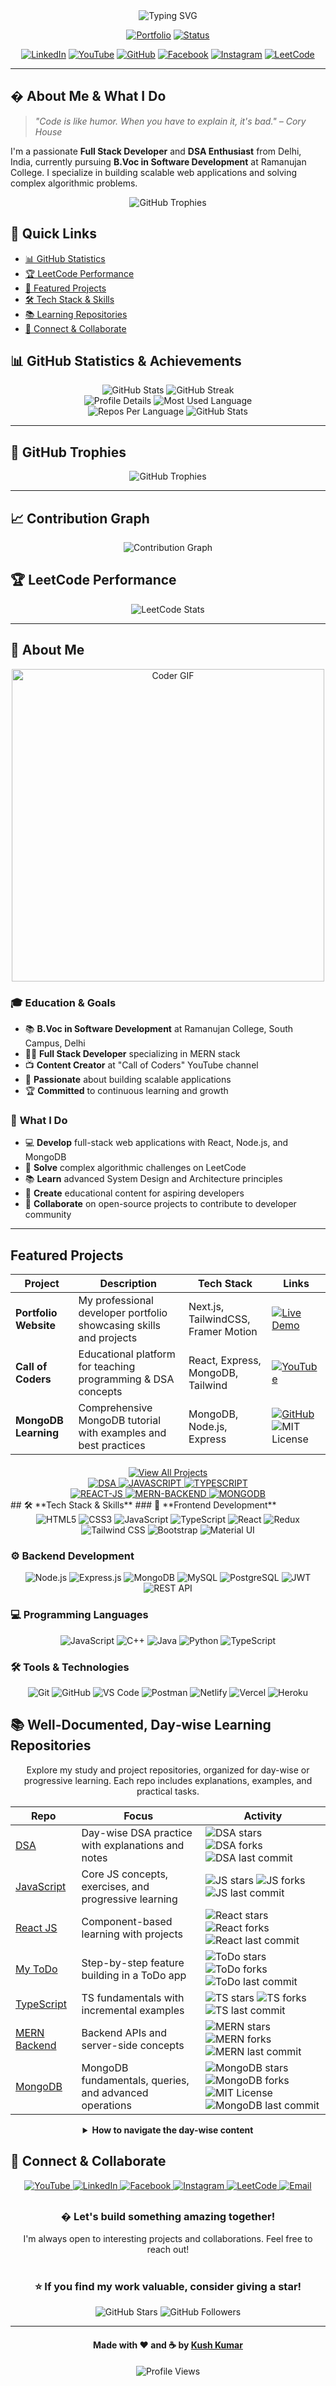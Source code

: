 <div align="center">
  <img src="https://readme-typing-svg.herokuapp.com?font=Montserrat&weight=600&size=32&pause=1000&color=61DAFB&center=true&vCenter=true&width=600&height=70&lines=Hello+World!+I'm+Kush+Kumar;Full+Stack+Developer+%26+DSA+Expert;Crafting+Digital+Experiences;Building+the+Future+with+Code" alt="Typing SVG" />
  
  [![Portfolio](https://img.shields.io/badge/Portfolio-kush--kumar.vercel.app-0A66C2?style=for-the-badge&logo=vercel&logoColor=white)](https://kush-kumar.vercel.app/)
  [![Status](https://img.shields.io/badge/Status-Available_for_Opportunities-2ea44f?style=for-the-badge&logo=mailgun&logoColor=white)](mailto:kushkumarkashyap7280@gmail.com)
</div>

<div align="center">
  <a href="https://www.linkedin.com/in/kush-kumar-b10020302/"><img src="https://img.shields.io/badge/LinkedIn-0A66C2?style=for-the-badge&logo=linkedin&logoColor=white" alt="LinkedIn" /></a>
  <a href="https://www.youtube.com/@callofcoders"><img src="https://img.shields.io/badge/YouTube-FF0000?style=for-the-badge&logo=youtube&logoColor=white" alt="YouTube" /></a>
  <a href="https://github.com/kushkumarkashyap7280"><img src="https://img.shields.io/badge/GitHub-181717?style=for-the-badge&logo=github&logoColor=white" alt="GitHub" /></a>
  <a href="https://www.facebook.com/people/Call-of-Coders/61566491841146/?sk=about"><img src="https://img.shields.io/badge/Facebook-1877F2?style=for-the-badge&logo=facebook&logoColor=white" alt="Facebook" /></a>
  <a href="https://www.instagram.com/callofcoders/"><img src="https://img.shields.io/badge/Instagram-E4405F?style=for-the-badge&logo=instagram&logoColor=white" alt="Instagram" /></a>
  <a href="https://leetcode.com/kushkumarkashyap7280"><img src="https://img.shields.io/badge/LeetCode-FFA116?style=for-the-badge&logo=leetcode&logoColor=white" alt="LeetCode" /></a>
</div>

---

## � **About Me & What I Do**

> _"Code is like humor. When you have to explain it, it's bad." – Cory House_

I'm a passionate **Full Stack Developer** and **DSA Enthusiast** from Delhi, India, currently pursuing **B.Voc in Software Development** at Ramanujan College. I specialize in building scalable web applications and solving complex algorithmic problems.

<div align="center">
  <img src="https://github-profile-trophy.vercel.app/?username=kushkumarkashyap7280&theme=radical&no-frame=true&row=1&column=7&margin-w=15" alt="GitHub Trophies" />
</div>

## 📌 **Quick Links**

- [📊 GitHub Statistics](#-github-statistics)
- [🏆 LeetCode Performance](#-leetcode-performance)
- [🚀 Featured Projects](#-featured-projects)
- [🛠️ Tech Stack & Skills](#️-tech-stack--skills)
- [📚 Learning Repositories](#-learning-repositories)
- [🤝 Connect & Collaborate](#-connect--collaborate)

## 📊 **GitHub Statistics & Achievements**

<div align="center">
  <img src="https://github-readme-stats.vercel.app/api?username=kushkumarkashyap7280&show_icons=true&theme=radical&hide_border=true&include_all_commits=true&count_private=true" alt="GitHub Stats" />
  <img src="https://github-readme-streak-stats.herokuapp.com/?user=kushkumarkashyap7280&theme=radical&hide_border=true" alt="GitHub Streak" />
</div>

<div align="center">
  <img src="https://github-profile-summary-cards.vercel.app/api/cards/profile-details?username=kushkumarkashyap7280&theme=radical" alt="Profile Details" />
  <img src="https://github-profile-summary-cards.vercel.app/api/cards/most-commit-language?username=kushkumarkashyap7280&theme=radical" alt="Most Used Language" />
</div>

<div align="center">
  <img src="https://github-profile-summary-cards.vercel.app/api/cards/repos-per-language?username=kushkumarkashyap7280&theme=radical" alt="Repos Per Language" />
  <img src="https://github-profile-summary-cards.vercel.app/api/cards/stats?username=kushkumarkashyap7280&theme=radical" alt="GitHub Stats" />
</div>

---

## 🏅 **GitHub Trophies**

<div align="center">
  <img src="https://github-profile-trophy.vercel.app/?username=kushkumarkashyap7280&theme=radical&no-frame=true&row=1&column=7" alt="GitHub Trophies" />
</div>

---

## 📈 **Contribution Graph**

<div align="center">
  <img src="https://github-readme-activity-graph.vercel.app/graph?username=kushkumarkashyap7280&theme=react-dark&hide_border=true" alt="Contribution Graph" />
</div>

## 🏆 **LeetCode Performance**

<div align="center">
  <img src="https://leetcard.jacoblin.cool/kushkumarkashyap7280?theme=dark&font=baloo&ext=activity" alt="LeetCode Stats" />
</div>

---

## 🎯 **About Me**

<div align="center">
  <img src="https://media.giphy.com/media/SWoSkN6DxTszqIKEqv/giphy.gif" alt="Coder GIF" width="500">
</div>

### 🎓 **Education & Goals**

- 📚 **B.Voc in Software Development** at Ramanujan College, South Campus, Delhi
- 👨‍💻 **Full Stack Developer** specializing in MERN stack
- 📺 **Content Creator** at "Call of Coders" YouTube channel
- 🚀 **Passionate** about building scalable applications
- 🏆 **Committed** to continuous learning and growth

### 🌟 **What I Do**

- 💻 **Develop** full-stack web applications with React, Node.js, and MongoDB
- 🧠 **Solve** complex algorithmic challenges on LeetCode
- 📚 **Learn** advanced System Design and Architecture principles
- 🎥 **Create** educational content for aspiring developers
- 🤝 **Collaborate** on open-source projects to contribute to developer community

---

## **Featured Projects**

<div align="center">
<table>
<thead>
<tr>
<th>Project</th>
<th>Description</th>
<th>Tech Stack</th>
<th>Links</th>
</tr>
</thead>
<tbody>
<tr>
<td><b>Portfolio Website</b></td>
<td>My professional developer portfolio showcasing skills and projects</td>
<td>Next.js, TailwindCSS, Framer Motion</td>
<td><a href="https://kush-kumar.vercel.app/"><img src="https://img.shields.io/badge/Live_Demo-2ea44f?style=for-the-badge&logo=vercel&logoColor=white" alt="Live Demo" /></a></td>
</tr>
<tr>
<td><b>Call of Coders</b></td>
<td>Educational platform for teaching programming & DSA concepts</td>
<td>React, Express, MongoDB, Tailwind</td>
<td><a href="https://www.youtube.com/@callofcoders"><img src="https://img.shields.io/badge/YouTube-FF0000?style=for-the-badge&logo=youtube&logoColor=white" alt="YouTube" /></a></td>
</tr>
<tr>
<td><b>MongoDB Learning</b></td>
<td>Comprehensive MongoDB tutorial with examples and best practices</td>
<td>MongoDB, Node.js, Express</td>
<td><a href="https://github.com/kushkumarkashyap7280/MONGODB"><img src="https://img.shields.io/badge/GitHub-181717?style=for-the-badge&logo=github&logoColor=white" alt="GitHub" /></a> <img src="https://img.shields.io/badge/License-MIT-blue?style=for-the-badge" alt="MIT License" /></td>
</tr>
</tbody>
</table>

<div style="margin-top: 20px;">
  <a href="https://github.com/kushkumarkashyap7280?tab=repositories"><img src="https://img.shields.io/badge/View_All_Projects-61DAFB?style=for-the-badge&logo=github&logoColor=black" alt="View All Projects" /></a>
</div>
</div>

<div align="center">
  
  <a href="https://github.com/kushkumarkashyap7280/DSA">
    <img src="https://github-readme-stats.vercel.app/api/pin/?username=kushkumarkashyap7280&repo=DSA&theme=radical&hide_border=true" alt="DSA" />
  </a>
  <a href="https://github.com/kushkumarkashyap7280/JAVASCRIPT">
    <img src="https://github-readme-stats.vercel.app/api/pin/?username=kushkumarkashyap7280&repo=JAVASCRIPT&theme=radical&hide_border=true" alt="JAVASCRIPT" />
  </a>
  <a href="https://github.com/kushkumarkashyap7280/TYPESCRIPT">
    <img src="https://github-readme-stats.vercel.app/api/pin/?username=kushkumarkashyap7280&repo=TYPESCRIPT&theme=radical&hide_border=true" alt="TYPESCRIPT" />
  </a>

  <br/>

  <a href="https://github.com/kushkumarkashyap7280/REACT-JS">
    <img src="https://github-readme-stats.vercel.app/api/pin/?username=kushkumarkashyap7280&repo=REACT-JS&theme=radical&hide_border=true" alt="REACT-JS" />
  </a>
  <a href="https://github.com/kushkumarkashyap7280/MERN-BACKEND">
    <img src="https://github-readme-stats.vercel.app/api/pin/?username=kushkumarkashyap7280&repo=MERN-BACKEND&theme=radical&hide_border=true" alt="MERN-BACKEND" />
  </a>
  <a href="https://github.com/kushkumarkashyap7280/MONGODB">
    <img src="https://github-readme-stats.vercel.app/api/pin/?username=kushkumarkashyap7280&repo=MONGODB&theme=radical&hide_border=true" alt="MONGODB" />
  </a>

</div>
## 🛠️ **Tech Stack & Skills**
### 🎨 **Frontend Development**
<div align="center">
  <img src="https://img.shields.io/badge/HTML5-E34F26?style=for-the-badge&logo=html5&logoColor=white" alt="HTML5" />
  <img src="https://img.shields.io/badge/CSS3-1572B6?style=for-the-badge&logo=css3&logoColor=white" alt="CSS3" />
  <img src="https://img.shields.io/badge/JavaScript-F7DF1E?style=for-the-badge&logo=javascript&logoColor=black" alt="JavaScript" />
  <img src="https://img.shields.io/badge/TypeScript-007ACC?style=for-the-badge&logo=typescript&logoColor=white" alt="TypeScript" />
  <img src="https://img.shields.io/badge/React-20232A?style=for-the-badge&logo=react&logoColor=61DAFB" alt="React" />
  <img src="https://img.shields.io/badge/Redux-593D88?style=for-the-badge&logo=redux&logoColor=white" alt="Redux" />
  <img src="https://img.shields.io/badge/Tailwind_CSS-38B2AC?style=for-the-badge&logo=tailwind-css&logoColor=white" alt="Tailwind CSS" />
  <img src="https://img.shields.io/badge/Bootstrap-563D7C?style=for-the-badge&logo=bootstrap&logoColor=white" alt="Bootstrap" />
  <img src="https://img.shields.io/badge/Material--UI-0081CB?style=for-the-badge&logo=material-ui&logoColor=white" alt="Material UI" />
</div>

### ⚙️ **Backend Development**

<div align="center">
  <img src="https://img.shields.io/badge/Node.js-43853D?style=for-the-badge&logo=node.js&logoColor=white" alt="Node.js" />
  <img src="https://img.shields.io/badge/Express.js-404D59?style=for-the-badge&logo=express&logoColor=white" alt="Express.js" />
  <img src="https://img.shields.io/badge/MongoDB-4EA94B?style=for-the-badge&logo=mongodb&logoColor=white" alt="MongoDB" />
  <img src="https://img.shields.io/badge/MySQL-4479A1?style=for-the-badge&logo=mysql&logoColor=white" alt="MySQL" />
  <img src="https://img.shields.io/badge/PostgreSQL-316192?style=for-the-badge&logo=postgresql&logoColor=white" alt="PostgreSQL" />
  <img src="https://img.shields.io/badge/JWT-black?style=for-the-badge&logo=JSON%20web%20tokens" alt="JWT" />
  <img src="https://img.shields.io/badge/REST_API-FF6B6B?style=for-the-badge&logo=rest&logoColor=white" alt="REST API" />
</div>

### 💻 **Programming Languages**

<div align="center">
  <img src="https://img.shields.io/badge/JavaScript-F7DF1E?style=for-the-badge&logo=javascript&logoColor=black" alt="JavaScript" />
  <img src="https://img.shields.io/badge/C%2B%2B-00599C?style=for-the-badge&logo=c%2B%2B&logoColor=white" alt="C++" />
  <img src="https://img.shields.io/badge/Java-ED8B00?style=for-the-badge&logo=openjdk&logoColor=white" alt="Java" />
  <img src="https://img.shields.io/badge/Python-3776AB?style=for-the-badge&logo=python&logoColor=white" alt="Python" />
  <img src="https://img.shields.io/badge/TypeScript-007ACC?style=for-the-badge&logo=typescript&logoColor=white" alt="TypeScript" />
</div>

### 🛠️ **Tools & Technologies**

<div align="center">
  <img src="https://img.shields.io/badge/Git-F05032?style=for-the-badge&logo=git&logoColor=white" alt="Git" />
  <img src="https://img.shields.io/badge/GitHub-100000?style=for-the-badge&logo=github&logoColor=white" alt="GitHub" />
  <img src="https://img.shields.io/badge/VS_Code-007ACC?style=for-the-badge&logo=visual-studio-code&logoColor=white" alt="VS Code" />
  <img src="https://img.shields.io/badge/Postman-FF6C37?style=for-the-badge&logo=postman&logoColor=white" alt="Postman" />
  <img src="https://img.shields.io/badge/Netlify-00C7B7?style=for-the-badge&logo=netlify&logoColor=white" alt="Netlify" />
  <img src="https://img.shields.io/badge/Vercel-000000?style=for-the-badge&logo=vercel&logoColor=white" alt="Vercel" />
  <img src="https://img.shields.io/badge/Heroku-430098?style=for-the-badge&logo=heroku&logoColor=white" alt="Heroku" />
</div>

## 📚 **Well-Documented, Day‑wise Learning Repositories**

<div align="center">

Explore my study and project repositories, organized for day-wise or progressive learning. Each repo includes explanations, examples, and practical tasks.

<table>
<thead>
<tr>
<th>Repo</th>
<th>Focus</th>
<th>Activity</th>
</tr>
</thead>
<tbody>
<tr>
<td><a href="https://github.com/kushkumarkashyap7280/DSA">DSA</a></td>
<td>Day-wise DSA practice with explanations and notes</td>
<td><img src="https://img.shields.io/github/stars/kushkumarkashyap7280/DSA?style=social" alt="DSA stars"/> <img src="https://img.shields.io/github/forks/kushkumarkashyap7280/DSA?style=social" alt="DSA forks"/> <img src="https://img.shields.io/github/last-commit/kushkumarkashyap7280/DSA?color=brightgreen" alt="DSA last commit"/></td>
</tr>
<tr>
<td><a href="https://github.com/kushkumarkashyap7280/JAVASCRIPT">JavaScript</a></td>
<td>Core JS concepts, exercises, and progressive learning</td>
<td><img src="https://img.shields.io/github/stars/kushkumarkashyap7280/JAVASCRIPT?style=social" alt="JS stars"/> <img src="https://img.shields.io/github/forks/kushkumarkashyap7280/JAVASCRIPT?style=social" alt="JS forks"/> <img src="https://img.shields.io/github/last-commit/kushkumarkashyap7280/JAVASCRIPT?color=brightgreen" alt="JS last commit"/></td>
</tr>
<tr>
<td><a href="https://github.com/kushkumarkashyap7280/REACT-JS">React JS</a></td>
<td>Component-based learning with projects</td>
<td><img src="https://img.shields.io/github/stars/kushkumarkashyap7280/REACT-JS?style=social" alt="React stars"/> <img src="https://img.shields.io/github/forks/kushkumarkashyap7280/REACT-JS?style=social" alt="React forks"/> <img src="https://img.shields.io/github/last-commit/kushkumarkashyap7280/REACT-JS?color=brightgreen" alt="React last commit"/></td>
</tr>
<tr>
<td><a href="https://github.com/kushkumarkashyap7280/MY-TODO">My ToDo</a></td>
<td>Step-by-step feature building in a ToDo app</td>
<td><img src="https://img.shields.io/github/stars/kushkumarkashyap7280/MY-TODO?style=social" alt="ToDo stars"/> <img src="https://img.shields.io/github/forks/kushkumarkashyap7280/MY-TODO?style=social" alt="ToDo forks"/> <img src="https://img.shields.io/github/last-commit/kushkumarkashyap7280/MY-TODO?color=brightgreen" alt="ToDo last commit"/></td>
</tr>
<tr>
<td><a href="https://github.com/kushkumarkashyap7280/TYPESCRIPT">TypeScript</a></td>
<td>TS fundamentals with incremental examples</td>
<td><img src="https://img.shields.io/github/stars/kushkumarkashyap7280/TYPESCRIPT?style=social" alt="TS stars"/> <img src="https://img.shields.io/github/forks/kushkumarkashyap7280/TYPESCRIPT?style=social" alt="TS forks"/> <img src="https://img.shields.io/github/last-commit/kushkumarkashyap7280/TYPESCRIPT?color=brightgreen" alt="TS last commit"/></td>
</tr>
<tr>
<td><a href="https://github.com/kushkumarkashyap7280/MERN-BACKEND">MERN Backend</a></td>
<td>Backend APIs and server-side concepts</td>
<td><img src="https://img.shields.io/github/stars/kushkumarkashyap7280/MERN-BACKEND?style=social" alt="MERN stars"/> <img src="https://img.shields.io/github/forks/kushkumarkashyap7280/MERN-BACKEND?style=social" alt="MERN forks"/> <img src="https://img.shields.io/github/last-commit/kushkumarkashyap7280/MERN-BACKEND?color=brightgreen" alt="MERN last commit"/></td>
</tr>
<tr>
<td><a href="https://github.com/kushkumarkashyap7280/MONGODB">MongoDB</a></td>
<td>MongoDB fundamentals, queries, and advanced operations</td>
<td><img src="https://img.shields.io/github/stars/kushkumarkashyap7280/MONGODB?style=social" alt="MongoDB stars"/> <img src="https://img.shields.io/github/forks/kushkumarkashyap7280/MONGODB?style=social" alt="MongoDB forks"/> <img src="https://img.shields.io/badge/license-MIT-blue" alt="MIT License"/> <img src="https://img.shields.io/github/last-commit/kushkumarkashyap7280/MONGODB?color=brightgreen" alt="MongoDB last commit"/></td>
</tr>
</tbody>
</table>

<details>
  <summary><b>How to navigate the day-wise content</b></summary>
  
  - Look for folders like <code>Day-01</code>, <code>Day-02</code>, etc.
  - Each day typically includes: topic notes, code examples, and small exercises.
  - Start from the README in each repo for an overview and index.
</details>

</div>

## 🤝 **Connect & Collaborate**

<div align="center">
  <a href="https://www.youtube.com/@callofcoders">
    <img src="https://img.shields.io/badge/YouTube-Call_of_Coders-FF0000?style=for-the-badge&logo=youtube&logoColor=white" alt="YouTube" />
  </a>
  <a href="https://www.linkedin.com/in/kush-kumar-b10020302/">
    <img src="https://img.shields.io/badge/LinkedIn-Kush_Kumar-0A66C2?style=for-the-badge&logo=linkedin&logoColor=white" alt="LinkedIn" />
  </a>
  <a href="https://www.facebook.com/people/Call-of-Coders/61566491841146/?sk=about">
    <img src="https://img.shields.io/badge/Facebook-Call_of_Coders-1877F2?style=for-the-badge&logo=facebook&logoColor=white" alt="Facebook" />
  </a>
  <a href="https://www.instagram.com/callofcoders/">
    <img src="https://img.shields.io/badge/Instagram-@callofcoders-E4405F?style=for-the-badge&logo=instagram&logoColor=white" alt="Instagram" />
  </a>
  <a href="https://leetcode.com/kushkumarkashyap7280">
    <img src="https://img.shields.io/badge/LeetCode-kushkumarkashyap7280-FFA116?style=for-the-badge&logo=leetcode&logoColor=white" alt="LeetCode" />
  </a>
  <a href="mailto:kushkumarkashyap7280@gmail.com">
    <img src="https://img.shields.io/badge/Email-Contact_Me-D14836?style=for-the-badge&logo=gmail&logoColor=white" alt="Email" />
  </a>
</div>

<div align="center" style="margin-top: 30px;">
  <h3>� Let's build something amazing together!</h3>
  <p>I'm always open to interesting projects and collaborations. Feel free to reach out!</p>
</div>

<div align="center" style="margin-top: 40px;">
  
  ### ⭐ **If you find my work valuable, consider giving a star!**
  
  <img src="https://img.shields.io/github/stars/kushkumarkashyap7280?style=social" alt="GitHub Stars" />
  <img src="https://img.shields.io/github/followers/kushkumarkashyap7280?style=social" alt="GitHub Followers" />
  
  ---
  
  <h4>Made with ❤️ and ☕ by <a href="https://kush-kumar.vercel.app/">Kush Kumar</a></h4>
  
  ![Profile Views](https://komarev.com/ghpvc/?username=kushkumarkashyap7280&style=flat-square&color=blue)
</div>
